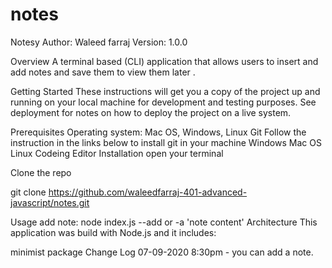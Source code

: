 # notes

Notesy
Author: Waleed farraj Version: 1.0.0

Overview
A terminal based (CLI) application that allows users to insert and add notes and save them to view them later .

Getting Started
These instructions will get you a copy of the project up and running on your local machine for development and testing purposes. See deployment for notes on how to deploy the project on a live system.

Prerequisites
Operating system: Mac OS, Windows, Linux
Git Follow the instruction in the links below to install git in your machine
Windows
Mac OS
Linux
Codeing Editor
Installation
open your terminal

Clone the repo

git clone https://github.com/waleedfarraj-401-advanced-javascript/notes.git

Usage
add note: node index.js --add or -a 'note content'
Architecture
This application was build with Node.js and it includes:

minimist package
Change Log
07-09-2020 8:30pm - you can add a note.

